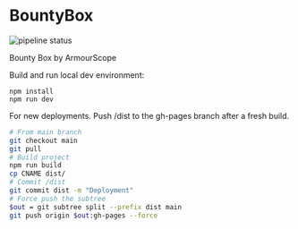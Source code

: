 # BountyBox
![pipeline status](https://github.com/fa11ingsky/collectorscache/actions/workflows/node.js.yml/badge.svg)

Bounty Box by ArmourScope

Build and run local dev environment: 
```
npm install
npm run dev
```

For new deployments. Push /dist to the gh-pages branch after a fresh build.
```bash
# From main branch
git checkout main
git pull
# Build project
npm run build
cp CNAME dist/
# Commit /dist
git commit dist -m "Deployment"
# Force push the subtree
$out = git subtree split --prefix dist main
git push origin $out:gh-pages --force
```